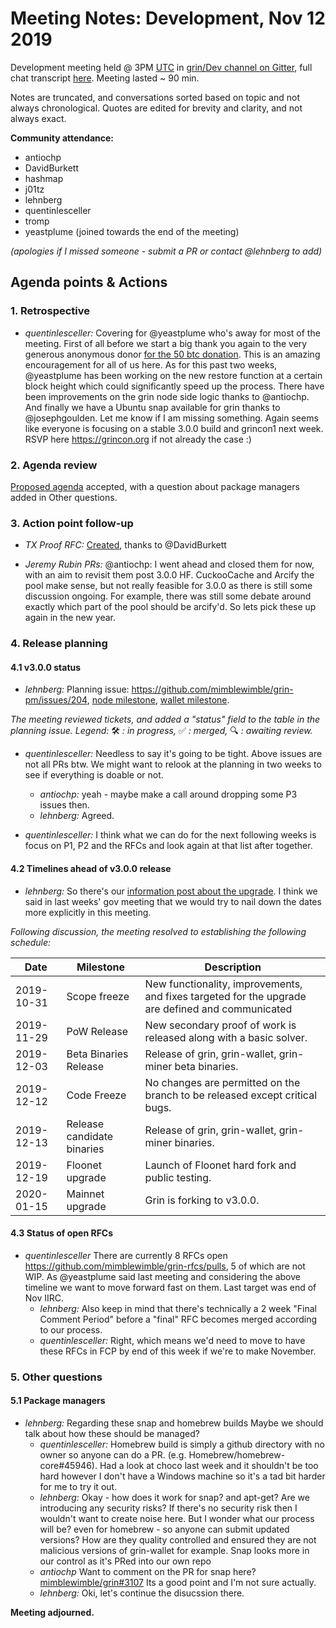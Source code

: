 # Meeting Notes: Development, Nov 12 2019

Development meeting held @ 3PM [UTC](http://www.timebie.com/std/utc.php) in [grin/Dev channel on Gitter](https://gitter.im/grin_community/dev), full chat transcript [here](https://gitter.im/grin_community/dev?at=5dcac91d4adf071a8418180f). Meeting lasted ~ 90 min.

Notes are truncated, and conversations sorted based on topic and not always chronological. Quotes are edited for brevity and clarity, and not always exact.

**Community attendance:**
- antiochp
- DavidBurkett
- hashmap
- j01tz
- lehnberg
- quentinlesceller
- tromp
- yeastplume (joined towards the end of the meeting)
  

_(apologies if I missed someone - submit a PR or contact @lehnberg to add)_

## Agenda points & Actions

### 1. Retrospective

* _quentinlesceller:_ Covering for @yeastplume who's away for most of the meeting. First of all before we start a big thank you again to the very generous anonymous donor [for the 50 btc donation](https://www.grin-forum.org/t/donation-to-the-grin-general-fund-nov-11/6446/). This is an amazing encouragement for all of us here. As for this past two weeks, @yeastplume has been working on the new restore function at a certain block height which could significantly speed up the process. There have been improvements on the grin node side logic thanks to @antiochp. And finally we have a Ubuntu snap available for grin thanks to @josephgoulden. Let me know if I am missing something. Again seems like everyone is focusing on a stable 3.0.0 build and grincon1 next week. RSVP here https://grincon.org if not already the case :)

### 2. Agenda review

[Proposed agenda](https://github.com/mimblewimble/grin-pm/issues/213) accepted, with a question about package managers added in Other questions.

### 3. Action point follow-up

* _TX Proof RFC:_ [Created](https://github.com/mimblewimble/grin-rfcs/pull/31), thanks to @DavidBurkett 

* _Jeremy Rubin PRs:_ @antiochp: I went ahead and closed them for now, with an aim to revisit them post 3.0.0 HF. CuckooCache and Arcify the pool make sense, but not really feasible for 3.0.0 as there is still some discussion ongoing. For example, there was still some debate around exactly which part of the pool should be arcify'd. So lets pick these up again in the new year.

### 4. Release planning

#### 4.1 v3.0.0 status
* _lehnberg:_ Planning issue: https://github.com/mimblewimble/grin-pm/issues/204, [node milestone](https://github.com/mimblewimble/grin/milestone/15), [wallet milestone](https://github.com/mimblewimble/grin-wallet/milestone/6).

_The meeting reviewed tickets, and added a "status" field to the table in the planning issue. Legend:_ 🛠 _: in progress,_ ✅ _: merged,_ 🔍 _: awaiting review._

* _quentinlesceller:_ Needless to say it's going to be tight. Above issues are not all PRs btw. We might want to relook at the planning in two weeks to see if everything is doable or not.
   * _antiochp:_ yeah - maybe make a call around dropping some P3 issues then.
   * _lehnberg:_ Agreed.

* _quentinlesceller:_ I think what we can do for the next following weeks is focus on P1, P2 and the RFCs and look again at that list after together.

#### 4.2 Timelines ahead of v3.0.0 release

* _lehnberg:_ So there's our [information post about the upgrade](https://www.grin-forum.org/t/grin-v3-0-0-hard-fork-upgrade-jan-2020/6036). I think we said in last weeks' gov meeting that we would try to nail down the dates more explicitly in this meeting.

_Following discussion, the meeting resolved to establishing the following schedule:_

|Date|Milestone|Description|
| --- | --- | --- |
|2019-10-31| Scope freeze | New functionality, improvements, and fixes targeted for the upgrade are defined and communicated |
|2019-11-29 |PoW Release|New secondary proof of work is released along with a basic solver.|
|2019-12-03 |Beta Binaries Release|Release of grin, grin-wallet, grin-miner beta binaries.|
|2019-12-12 |Code Freeze|No changes are permitted on the branch to be released except critical bugs.|
|2019-12-13 | Release candidate binaries |Release of grin, grin-wallet, grin-miner binaries.|
|2019-12-19| Floonet upgrade | Launch of Floonet hard fork and public testing. |
|2020-01-15 |Mainnet upgrade | Grin is forking to v3.0.0.|

#### 4.3 Status of open RFCs

* _quentinlesceller_ There are currently 8 RFCs open https://github.com/mimblewimble/grin-rfcs/pulls, 5 of which are not WIP. As @yeastplume said last meeting and considering the above timeline we want to move forward fast on them. Last target was end of Nov IIRC.
   * _lehnberg:_ Also keep in mind that there's technically a 2 week "Final Comment Period" before a "final" RFC becomes merged according to our process.
   * _quentinlesceller:_ Right, which means we'd need to move to have these RFCs in FCP by end of this week if we're to make November.

### 5. Other questions 

#### 5.1 Package managers

* _lehnberg:_ Regarding these snap and homebrew builds
Maybe we should talk about how these should be managed?
   * _quentinlesceller:_ Homebrew build is simply a github directory with no owner so anyone can do a PR. (e.g. Homebrew/homebrew-core#45946). Had a look at choco last week and it shouldn't be too hard however I don't have a Windows machine so it's a tad bit harder for me to try it out.
   * _lehnberg:_ Okay - how does it work for snap? and  apt-get? Are we introducing any security risks? If there's no security risk then I wouldn't want to create noise here. But I wonder what our process will be? even for homebrew - so anyone can submit updated versions? How are they quality controlled and ensured they are not malicious versions of grin-wallet for example. Snap looks more in our control as it's PRed into our own repo
   * _antiochp_ Want to comment on the PR for snap here? [mimblewimble/grin#3107](https://github.com/mimblewimble/grin/pull/3107) Its a good point and I'm not sure actually.
   * _lehnberg:_ Oki, let's continue the disucssion there.

**Meeting adjourned.**
